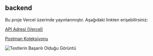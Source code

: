 ## backend

Bu proje Vercel üzerinde yayınlanmıştır. Aşağıdaki linkten erişebilirsiniz:

[API Adresi (Vercel)]((https://backend-wheat-chi.vercel.app/))

[Postman Koleksiyonu]("schema": "https://schema.getpostman.com/json/collection/v2.1.0/collection.json")

![Testlerin Başarılı Olduğu Görüntü](https://github.com/user-attachments/assets/c4bfe98b-9f59-49ae-a98c-7440d176f006)


